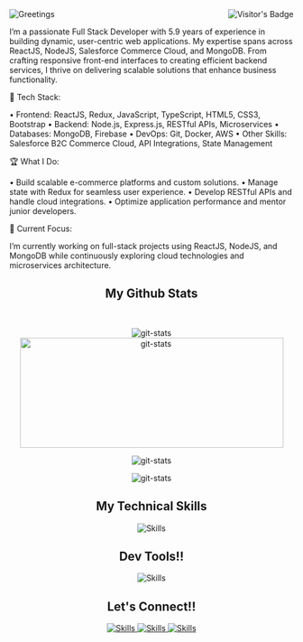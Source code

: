 <img align="right" src="https://visitor-badge.laobi.icu/badge?page_id=navneetkr999.navneetkr999" alt="Visitor's Badge" />

<img align="center" src="https://readme-typing-svg.herokuapp.com?font=Fira+Code&weight=900&size=40&pause=1000&color=1FF756&background=18CAB100&multiline=true&width=435&height=54&lines=Hey+There!%F0%9F%91%8B%F0%9F%8F%BB;I+am+Navneet+%F0%9F%A7%91%F0%9F%8F%BB%E2%80%8D%F0%9F%A6%B1)](https://git.io/typing-svg" alt="Greetings" />

<p>
I’m a passionate Full Stack Developer with 5.9 years of experience in building dynamic, user-centric web
applications. My expertise spans across ReactJS, NodeJS, Salesforce Commerce Cloud, and MongoDB. From crafting
responsive front-end interfaces to creating efficient backend services, I thrive on delivering scalable
solutions that enhance business functionality.
</p>

🔧 Tech Stack:

• Frontend: ReactJS, Redux, JavaScript, TypeScript, HTML5, CSS3, Bootstrap
• Backend: Node.js, Express.js, RESTful APIs, Microservices
• Databases: MongoDB, Firebase
• DevOps: Git, Docker, AWS
• Other Skills: Salesforce B2C Commerce Cloud, API Integrations, State Management

🏆 What I Do:

• Build scalable e-commerce platforms and custom solutions.
• Manage state with Redux for seamless user experience.
• Develop RESTful APIs and handle cloud integrations.
• Optimize application performance and mentor junior developers.

🚀 Current Focus:

I’m currently working on full-stack projects using ReactJS, NodeJS, and MongoDB while continuously exploring cloud
technologies and microservices architecture.

<h2 class="underline-offset-4" align="center">My Github Stats</h2>
</br>
<p align="center">
<img
    src="https://github-readme-stats.vercel.app/api?username=navneetkr999&show_icons=true&theme=radical"
    alt="git-stats" />
<img width="467px" height="195px"
    src="https://github-readme-stats.vercel.app/api/top-langs/?username=navneetkr999&layout=compact&theme=radical"
    alt="git-stats" />
</p>
<p align="center">
<img src="https://github-readme-streak-stats.herokuapp.com/?user=navneetkr999&theme=dark"
    alt="git-stats" />
</p>
<p align="center">
<img src="https://github-profile-trophy.vercel.app/?username=navneetkr999" alt="git-stats" />
</p>

<h2 align="center">My Technical Skills</h2>
<p align="center">
<img src="https://skillicons.dev/icons?i=js,react,nodejs,express,mongodb,firebase,typescript,html,css,sass,jquery,tailwind,bootstrap,redux,npm,yarn,babel,&perline=9" alt="Skills" />
</p>

<h2 align="center">Dev Tools!!</h2>
<p align="center">
<img href src="https://skillicons.dev/icons?i=vscode,git,gitlab,postman,bitbucket,idea,figma" alt="Skills" />
</p>

<h2 align="center">Let's Connect!!</h2>
<p align="center">
<a href="mailto:navneet.kr.999@gmail.com" > <img cursor="pointer" src="https://skillicons.dev/icons?i=gmail" alt="Skills" /> </a>
<a href="#" > <img cursor="pointer" src="https://skillicons.dev/icons?i=github" alt="Skills" /> </a>
<a href="https://www.linkedin.com/in/navneet-kumar-609703153/" > <img cursor="pointer" src="https://skillicons.dev/icons?i=linkedin" alt="Skills" /> </a>
</p>
